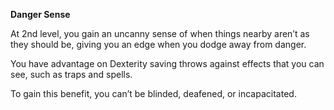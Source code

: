 __**Danger Sense**__

At 2nd level, you gain an uncanny sense of when things nearby aren’t as they should be, giving you an edge when you dodge away from danger.

You have advantage on Dexterity saving throws against effects that you can see, such as traps and spells. 

To gain this benefit, you can’t be blinded, deafened, or incapacitated.